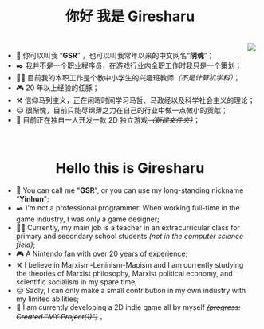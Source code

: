 <h1 align="center">你好 我是 Giresharu</h1>
<br>

<a>
  <img align="right" src="https://github-readme-stats.vercel.app/api?username=giresharu&show_icons=true&theme=onedark&hide_border=true" />
</a>

* 👻 你可以叫我 “<b>GSR</b>” ，也可以叫我常年以来的中文网名“<b>阴魂</b>”；
* ✒️ 我并不是一个职业程序员，在游戏行业内全职工作时我只是一个策划；
* 👨‍🏫 目前我的本职工作是个教中小学生的兴趣班教师<i>（不是计算机学科）</i>；
* 🎮 20 年以上经验的任豚；
* ⚒️ 信仰马列主义，正在闲暇时间学习马哲、马政经以及科学社会主义的理论；
* 😥 很惭愧，目前只能尽绵薄之力在自己的行业中做一点微小的贡献；
* 💾 目前正在独自一人开发一款 2D 独立游戏<s><i>（新建文件夹）</i></s>；


<br>
<h1 align="center">Hello this is Giresharu</h1>

* 👻 You can call me "<b>GSR</b>", or you can use my long-standing nickname "<b>Yinhun</b>";
* ✒️ I'm not a professional programmer. When working full-time in the game industry, I was only a game designer;
* 👨‍🏫 Currently, my main job is a teacher in an extracurricular class for primary and secondary school students <i>(not in the computer science field)</i>;
* 🎮 A Nintendo fan with over 20 years of experience;
* ⚒️ I believe in Marxism-Leninism-Maoism and I am currently studying the theories of Marxist philosophy, Marxist political economy, and scientific socialism in my spare time;
* 😥 Sadly, I can only make a small contribution in my own industry with my limited abilities;
* 💾 I am currently developing a 2D indie game all by myself <s><i>(progress: Created "MY Project(1)")</i></s>；
